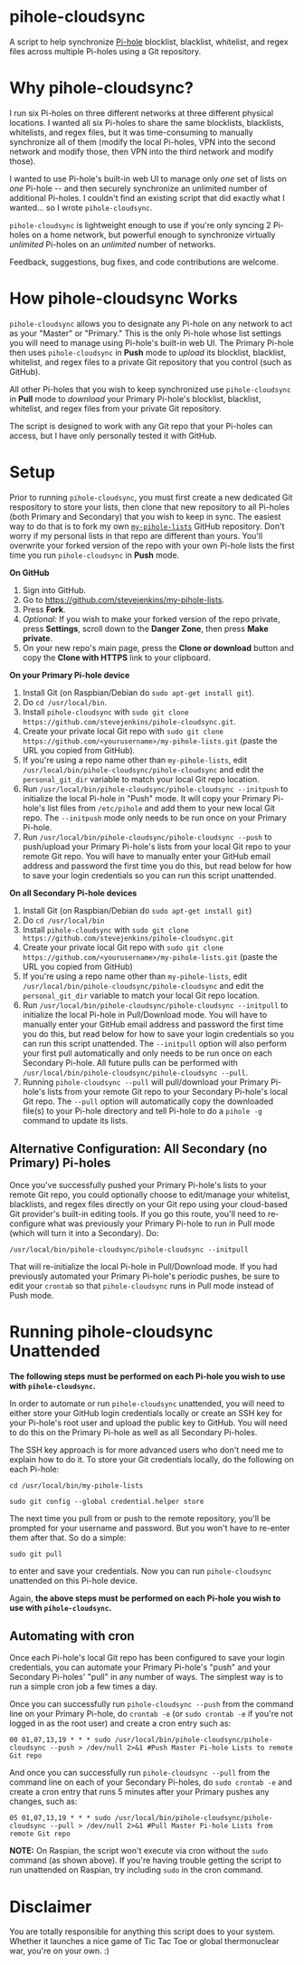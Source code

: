 # pihole-cloudsync
A script to help synchronize <a target="_blank" 
href="https://pi-hole.net/">Pi-hole</a> blocklist, blacklist, whitelist, and regex files across multiple Pi-holes using a Git repository.

# Why pihole-cloudsync?
I run six Pi-holes on three different networks at three different physical locations. I wanted all six Pi-holes to share the same blocklists, blacklists, whitelists, and regex files, but it was time-consuming to manually synchronize all of them (modify the local Pi-holes, VPN into the second network and modify those, then VPN into the third network and modify those).

I wanted to use Pi-hole's built-in web UI to manage only *one* set of lists on *one* Pi-hole -- and then securely synchronize an unlimited number of additional Pi-holes. I couldn't find an existing script that did exactly what I wanted... so I wrote `pihole-cloudsync`.

`pihole-cloudsync` is lightweight enough to use if you're only syncing 2 Pi-holes on a home network, but powerful enough to synchronize virtually *unlimited* Pi-holes on an *unlimited* number of networks. 

Feedback, suggestions, bug fixes, and code contributions are welcome.

# How pihole-cloudsync Works
`pihole-cloudsync` allows you to designate any Pi-hole on any network to act as your "Master" or "Primary." This is the only Pi-hole whose list settings you will need to manage using Pi-hole's built-in web UI. The Primary Pi-hole then uses `pihole-cloudsync` in **Push** mode to *upload* its blocklist, blacklist, whitelist, and regex files to a private Git repository that you control (such as GitHub).

All other Pi-holes that you wish to keep synchronized use `pihole-cloudsync` in **Pull** mode to *download* your Primary Pi-hole's blocklist, blacklist, whitelist, and regex files from your private Git repository.

The script is designed to work with any Git repo that your Pi-holes can access, but I have only personally tested it with GitHub.

# Setup
Prior to running `pihole-cloudsync`, you must first create a new dedicated Git respository to store your lists, then clone that new repository to all Pi-holes (both Primary and Secondary) that you wish to keep in sync. The easiest way to do that is to fork my own <a target="_blank" href="https://github.com/stevejenkins/my-pihole-lists">`my-pihole-lists`</a> GitHub repository. Don't worry if my personal lists in that repo are different than yours. You'll overwrite your forked version of the repo with your own Pi-hole lists the first time you run `pihole-cloudsync` in **Push** mode.

**On GitHub**
1. Sign into GitHub.
2. Go to https://github.com/stevejenkins/my-pihole-lists.
3. Press **Fork**.
4. *Optional:* If you wish to make your forked version of the repo private, press **Settings**, scroll down to the **Danger Zone**, then press **Make private**.
5. On your new repo's main page, press the **Clone or download** button and copy the **Clone with HTTPS** link to your clipboard.

**On your Primary Pi-hole device**
1. Install Git (on Raspbian/Debian do `sudo apt-get install git`).
2. Do `cd /usr/local/bin`.
3. Install `pihole-cloudsync` with `sudo git clone https://github.com/stevejenkins/pihole-cloudsync.git`.
4. Create your private local Git repo with `sudo git clone https://github.com/<yourusername>/my-pihole-lists.git` (paste the URL you copied from GitHub).
5. If you're using a repo name other than `my-pihole-lists`, edit `/usr/local/bin/pihole-cloudsync/pihole-cloudsync` and edit the `personal_git_dir` variable to match your local Git repo location.
6. Run `/usr/local/bin/pihole-cloudsync/pihole-cloudsync --initpush` to initialize the local Pi-hole in "Push" mode. It will copy your Primary Pi-hole's list files from `/etc/pihole` and add them to your new local Git repo. The `--initpush` mode only needs to be run once on your Primary Pi-hole.
7. Run `/usr/local/bin/pihole-cloudsync/pihole-cloudsync --push` to push/upload your Primary Pi-hole's lists from your local Git repo to your remote Git repo. You will have to manually enter your GitHub email address and password the first time you do this, but read below for how to save your login credentials so you can run this script unattended.

**On all Secondary Pi-hole devices**
1. Install Git (on Raspbian/Debian do `sudo apt-get install git`)
2. Do `cd /usr/local/bin`
3. Install `pihole-cloudsync` with `sudo git clone https://github.com/stevejenkins/pihole-cloudsync.git`
4. Create your private local Git repo with `sudo git clone https://github.com/<yourusername>/my-pihole-lists.git` (paste the URL you copied from GitHub)
5. If you're using a repo name other than `my-pihole-lists`, edit `/usr/local/bin/pihole-cloudsync/pihole-cloudsync` and edit the `personal_git_dir` variable to match your local Git repo location.
6. Run `/usr/local/bin/pihole-cloudsync/pihole-cloudsync --initpull` to initialize the local Pi-hole in Pull/Download mode. You will have to manually enter your GitHub email address and password the first time you do this, but read below for how to save your login credentials so you can run this script unattended. The `--initpull` option will also perform your first pull automatically and only needs to be run once on each Secondary Pi-hole. All future pulls can be performed with `/usr/local/bin/pihole-cloudsync/pihole-cloudsync --pull`.
7. Running `pihole-cloudsync --pull` will pull/download your Primary Pi-hole's lists from your remote Git repo to your Secondary Pi-hole's local Git repo. The `--pull` option will automatically copy the downloaded file(s) to your Pi-hole directory and tell Pi-hole to do a `pihole -g` command to update its lists.

## Alternative Configuration: All Secondary (no Primary) Pi-holes
Once you've successfully pushed your Primary Pi-hole's lists to your remote Git repo, you could optionally choose to edit/manage your whitelist, blacklists, and regex files directly on your Git repo using your cloud-based Git provider's built-in editing tools. If you go this route, you'll need to re-configure what was previously your Primary Pi-hole to run in Pull mode (which will turn it into a Secondary). Do:

`/usr/local/bin/pihole-cloudsync/pihole-cloudsync --initpull`

That will re-initialize the local Pi-hole in Pull/Download mode. If you had previously automated your Primary Pi-hole's periodic pushes, be sure to edit your `crontab` so that `pihole-cloudsync` runs in Pull mode instead of Push mode.

# Running pihole-cloudsync Unattended
**The following steps must be performed on each Pi-hole you wish to use with `pihole-cloudsync`.**

In order to automate or run `pihole-cloudsync` unattended, you will need to either store your GitHub login credentials locally or create an SSH key for your Pi-hole's root user and upload the public key to GitHub. You will need to do this on the Primary Pi-hole as well as all Secondary Pi-holes.

The SSH key approach is for more advanced users who don't need me to explain how to do it. To store your Git credentials locally, do the following on each Pi-hole:

`cd /usr/local/bin/my-pihole-lists`

`sudo git config --global credential.helper store`

The next time you pull from or push to the remote repository, you'll be prompted for your username and password. But you won't have to re-enter them after that. So do a simple:

`sudo git pull`

to enter and save your credentials. Now you can run `pihole-cloudsync` unattended on this Pi-hole device.

Again, **the above steps must be performed on each Pi-hole you wish to use with `pihole-cloudsync`.**

## Automating with cron
Once each Pi-hole's local Git repo has been configured to save your login credentials, you can automate your Primary Pi-hole's "push" and your Secondary Pi-holes' "pull" in any number of ways. The simplest way is to run a simple cron job a few times a day.

Once you can successfully run `pihole-cloudsync --push` from the command line on your Primary Pi-hole, do `crontab -e` (or `sudo crontab -e` if you're not logged in as the root user) and create a cron entry such as:

`00 01,07,13,19 * * * sudo /usr/local/bin/pihole-cloudsync/pihole-cloudsync --push > /dev/null 2>&1 #Push Master Pi-hole Lists to remote Git repo`

And once you can successfully run `pihole-cloudsync --pull` from the command line on each of your Secondary Pi-holes, do `sudo crontab -e` and create a cron entry that runs 5 minutes after your Primary pushes any changes, such as:

`05 01,07,13,19 * * * sudo /usr/local/bin/pihole-cloudsync/pihole-cloudsync --pull > /dev/null 2>&1 #Pull Master Pi-hole Lists from remote Git repo`

**NOTE:** On Raspian, the script won't execute via cron without the `sudo` command (as shown above). If you're having trouble getting the script to run unattended on Raspian, try including `sudo` in the cron command.

# Disclaimer
You are totally responsible for anything this script does to your system. Whether it launches a nice game of Tic Tac Toe or global thermonuclear war, you're on your own. :)
